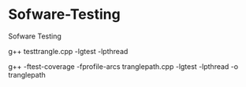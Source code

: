 # Sofware-Testing
Sofware Testing


g++ testtrangle.cpp -lgtest -lpthread


g++ -ftest-coverage -fprofile-arcs tranglepath.cpp -lgtest -lpthread -o tranglepath
